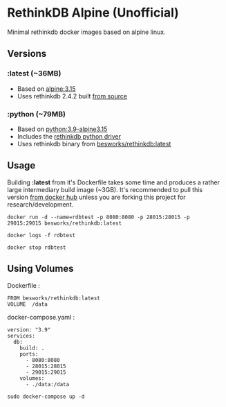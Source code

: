 # RethinkDB Alpine (Unofficial)

Minimal rethinkdb docker images based on alpine linux.

## Versions

### :latest (~36MB)

- Based on [alpine:3.15](https://hub.docker.com/_/alpine)
- Uses rethinkdb 2.4.2 built [from source](https://github.com/rethinkdb/rethinkdb)

### :python (~79MB)

- Based on [python:3.9-alpine3.15](https://hub.docker.com/_/python)
- Includes the [rethinkdb python driver](https://rethinkdb.com/docs/install-drivers/python/)
- Uses rethinkdb binary from [besworks/rethinkdb:latest](https://hub.docker.com/layers/208153988/besworks/rethinkdb/latest/images/sha256-06beb4966c6f8c8847d4ae268f1e36822af87038e90fc3bf9d65f693cbcfda9c?context=repo)

## Usage

Building **:latest** from it's Dockerfile takes some time and produces a rather large intermediary build image (~3GB). It's recommended to pull this version [from docker hub](https://hub.docker.com/repository/docker/besworks/rethinkdb) unless you are forking this project for research/development.

```
docker run -d --name=rdbtest -p 8080:8080 -p 28015:28015 -p 29015:29015 besworks/rethinkdb:latest

docker logs -f rdbtest

docker stop rdbtest
```

## Using Volumes

Dockerfile :

```
FROM besworks/rethinkdb:latest
VOLUME  /data
```

docker-compose.yaml :

```
version: "3.9"
services:
  db:
    build: .
    ports:
      - 8080:8080
      - 28015:28015
      - 29015:29015
    volumes:
      - ./data:/data
```

```
sudo docker-compose up -d
```